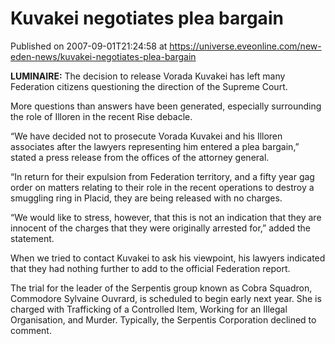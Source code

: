 # Kuvakei negotiates plea bargain
Published on 2007-09-01T21:24:58 at https://universe.eveonline.com/new-eden-news/kuvakei-negotiates-plea-bargain

**LUMINAIRE:** The decision to release Vorada Kuvakei has left many Federation citizens questioning the direction of the Supreme Court. 

More questions than answers have been generated, especially surrounding the role of Illoren in the recent Rise debacle. 

“We have decided not to prosecute Vorada Kuvakei and his Illoren associates after the lawyers representing him entered a plea bargain,” stated a press release from the offices of the attorney general.

“In return for their expulsion from Federation territory, and a fifty year gag order on matters relating to their role in the recent operations to destroy a smuggling ring in Placid, they are being released with no charges. 

“We would like to stress, however, that this is not an indication that they are innocent of the charges that they were originally arrested for,” added the statement.

When we tried to contact Kuvakei to ask his viewpoint, his lawyers indicated that they had nothing further to add to the official Federation report.

The trial for the leader of the Serpentis group known as Cobra Squadron, Commodore Sylvaine Ouvrard, is scheduled to begin early next year. She is charged with Trafficking of a Controlled Item, Working for an Illegal Organisation, and Murder. Typically, the Serpentis Corporation declined to comment.
